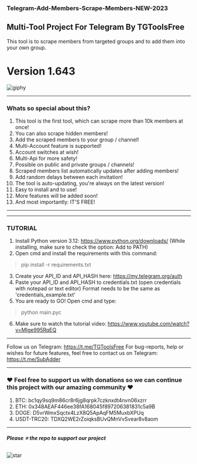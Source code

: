 ### Telegram-Add-Members-Scrape-Members-NEW-2023
## Multi-Tool Project For Telegram By TGToolsFree
This tool is to scrape members from targeted groups and to add them into your own group.

# Version 1.643

![giphy](https://user-images.githubusercontent.com/118540164/203226968-5e426f3a-7124-4750-b6f5-63ffcb36eabb.gif)

***
### Whats so special about this?
1. This tool is the first tool, which can scrape more than 10k members at once!
2. You can also scrape hidden members!
3. Add the scraped members to your group / channel!
4. Multi-Account feature is supported!
5. Account switches at wish!
6. Multi-Api for more safety!
7. Possible on public and private groups / channels!
8. Scraped members list automatically updates after adding members!
9. Add random delays between each invitation!
10. The tool is auto-updating, you're always on the latest version!
11. Easy to install and to use!
12. More features will be added soon!
13. And most importantly: IT'S FREE!
***

***
### TUTORIAL
1. Install Python version 3.12: https://www.python.org/downloads/ (While installing, make sure to check the option: Add to PATH)
2. Open cmd and install the requirements with this command:
> pip install -r requirements.txt
3. Create your API_ID and API_HASH here: https://my.telegram.org/auth
4. Paste your API_ID and API_HASH to credentials.txt (open credentials with notepad or text editor) Format needs to be the same as 'credentials_example.txt'
5. You are ready to GO! Open cmd and type: 
> python main.pyc
6. Make sure to watch the tutorial video: https://www.youtube.com/watch?v=MIge995RqEQ
***

Follow us on Telegram: https://t.me/TGToolsFree For bug-reports, help or wishes for future features, feel free to contact us on Telegram: https://t.me/SubAdder
***
### ❤️ Feel free to support us with donations so we can continue this project with our amazing community ❤️
1. BTC: bc1qy9sq9m86cr8r6jg8qrpk7czknxdt4nvn06xzrr
2. ETH: 0x348AEAF446ee38fA168045f897206381831c5a9B
3. DOGE: D5vrWmxSqctx4LzX8Q5ApAqFM5MuxbXPUq
4. USDT-TRC20: TDXQ2WE2rZoiqksBUvQMnVvSvear8v8aom
***
##### Please ⭐ the repo to support our project
![star](https://cdn.discordapp.com/attachments/975036883958636557/975057102097743973/unknown.png)

